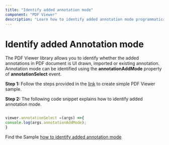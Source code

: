```yaml
---
title: "Identify added annotation mode"
component: "PDF Viewer"
description: "Learn how to identify added annotation mode programmatically for PDF Viewer control."
---
```


# Identify added Annotation mode

The PDF Viewer library allows you to identify whether the added annotations in PDF document is UI drawn, imported or existing annotation. Annotation mode can be identified using the **annotationAddMode** property of **annotationSelect** event.

**Step 1:** Follow the steps provided in the [link](https://ej2.syncfusion.com/documentation/pdfviewer/getting-started/) to create simple PDF Viewer sample.

**Step 2:** The following code snippet explains how to identify added annotation mode.

```typescript

viewer.annotationSelect =(args) =>{
console.log(args.annotationAddMode);
}

```

Find the Sample [how to identify added annotation mode](https://stackblitz.com/edit/nldhsr?devtoolsheight=33&file=index.ts)
